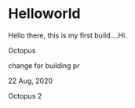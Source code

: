 # Helloworld

Hello there, this is my first build....Hi.

Octopus 

change for building pr

22 Aug, 2020

Octopus 2

